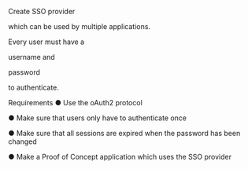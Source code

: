 Create SSO provider 

which can be used by multiple applications. 

Every user must have a

username and 

password 

to authenticate.


Requirements
● Use the oAuth2 protocol

● Make sure that users only have to authenticate once

● Make sure that all sessions are expired when the password has been changed

● Make a Proof of Concept application which uses the SSO provider
